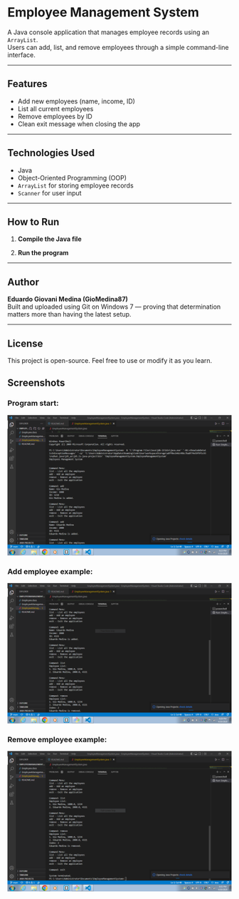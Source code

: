 # Employee Management System

A Java console application that manages employee records using an `ArrayList`.  
Users can add, list, and remove employees through a simple command-line interface.

---

## Features

- Add new employees (name, income, ID)
- List all current employees
- Remove employees by ID
- Clean exit message when closing the app

---

## Technologies Used

- Java
- Object-Oriented Programming (OOP)
- `ArrayList` for storing employee records
- `Scanner` for user input

---

## How to Run

1. **Compile the Java file**  


2. **Run the program**  


---

## Author

**Eduardo Giovani Medina (GioMedina87)**  
Built and uploaded using Git on Windows 7 — proving that determination matters more than having the latest setup.

---

## License

This project is open-source. Feel free to use or modify it as you learn.

## Screenshots

### Program start:
![Start](screenshot1.png)

### Add employee example:
![Add Employee](screenshot2.png)

### Remove employee example:
![Remove Employee](screenshot3.png)


